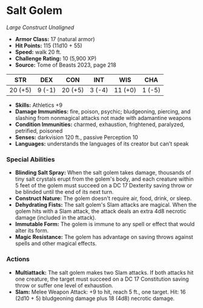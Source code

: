 # Salt Golem

*Large* *Construct* *Unaligned*

- **Armor Class:** 17 (natural armor)
- **Hit Points:** 115 (11d10 + 55)
- **Speed:** walk 20 ft.
- **Challenge Rating:** 10 (5,900 XP)
- **Source:** Tome of Beasts 2023, page 218

| STR | DEX | CON | INT | WIS | CHA |
| --- | --- | --- | --- | --- | --- |
| 20 (+5) | 9 (-1) | 20 (+5) | 3 (-4) | 11 (+0) | 1 (-5) |

- **Skills:** Athletics +9
- **Damage Immunities:** fire, poison, psychic; bludgeoning, piercing, and slashing from nonmagical attacks not made with adamantine weapons
- **Condition Immunities:** charmed, exhaustion, frightened, paralyzed, petrified, poisoned
- **Senses:** darkvision 120 ft., passive Perception 10
- **Languages:** understands the languages of its creator but can’t speak

### Special Abilities

- **Blinding Salt Spray:** When the salt golem takes damage, thousands of tiny salt crystals erupt from the golem's body, and each creature within 5 feet of the golem must succeed on a DC 17 Dexterity saving throw or be blinded until the end of its next turn.
- **Construct Nature:** The golem doesn't require air, food, drink, or sleep.
- **Dehydrating Fists:** The salt golem's Slam attacks are magical. When the golem hits with a Slam attack, the attack deals an extra 4d8 necrotic damage (included in the attack).
- **Immutable Form:** The golem is immune to any spell or effect that would alter its form.
- **Magic Resistance:** The golem has advantage on saving throws against spells and other magical effects.

### Actions

- **Multiattack:** The salt golem makes two Slam attacks. If both attacks hit one creature, the target must succeed on a DC 17 Constitution saving throw or suffer one level of exhaustion.
- **Slam:** Melee Weapon Attack: +9 to hit, reach 5 ft., one target. Hit: 16 (2d10 + 5) bludgeoning damage plus 18 (4d8) necrotic damage.
